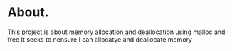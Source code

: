 # About.
This project is about memory allocation and deallocation using malloc and free
It seeks to nensure I can allocatye and deallocate memory
